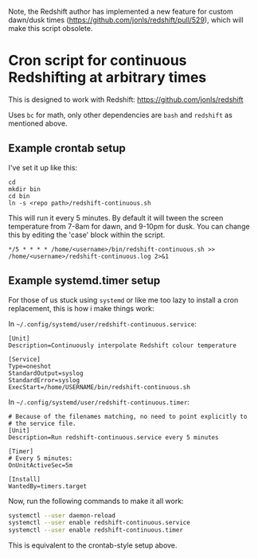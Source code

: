   Note, the Redshift author has implemented a new feature for custom dawn/dusk times (https://github.com/jonls/redshift/pull/529), which will make this script obsolete.

# Cron script for continuous Redshifting at arbitrary times

This is designed to work with Redshift: https://github.com/jonls/redshift

Uses `bc` for math, only other dependencies are `bash` and `redshift`
as mentioned above.

## Example crontab setup

I've set it up like this:

    cd
    mkdir bin
    cd bin
    ln -s <repo path>/redshift-continuous.sh

This will run it every 5 minutes. By default it will tween the screen temperature from 7-8am for dawn, and 9-10pm for dusk. You can change this by editing the 'case' block within the script.

    */5 * * * * /home/<username>/bin/redshift-continuous.sh >> /home/<username>/redshift-continuous.log 2>&1

## Example systemd.timer setup

For those of us stuck using `systemd` or like me too lazy to install a
cron replacement, this is how i make things work:

In `~/.config/systemd/user/redshift-continuous.service`:

    [Unit]
    Description=Continuously interpolate Redshift colour temperature
    
    [Service]
    Type=oneshot
    StandardOutput=syslog
    StandardError=syslog
    ExecStart=/home/USERNAME/bin/redshift-continuous.sh

In `~/.config/systemd/user/redshift-continuous.timer`:

    # Because of the filenames matching, no need to point explicitly to
    # the service file.
    [Unit]
    Description=Run redshift-continuous.service every 5 minutes
    
    [Timer]
    # Every 5 minutes:
    OnUnitActiveSec=5m
    
    [Install]
    WantedBy=timers.target

Now, run the following commands to make it all work:

```sh
systemctl --user daemon-reload
systemctl --user enable redshift-continuous.service
systemctl --user enable redshift-continuous.timer
```

This is equivalent to the crontab-style setup above.
